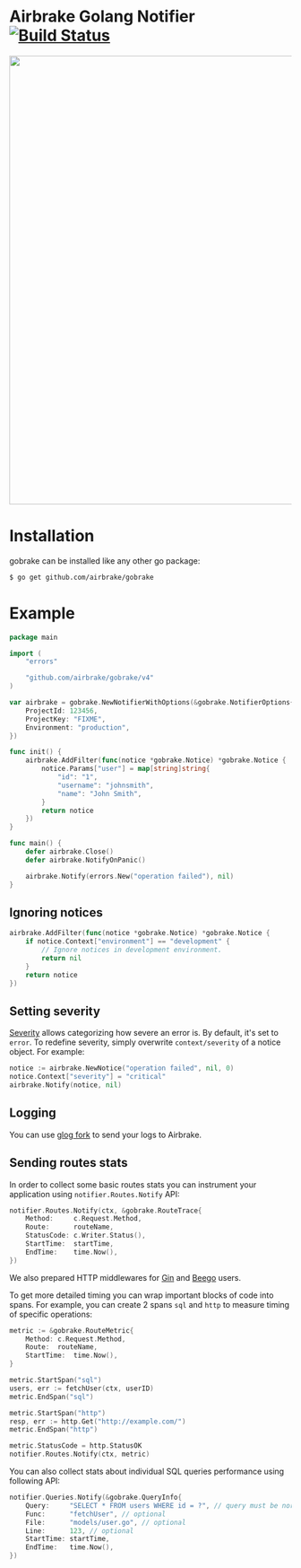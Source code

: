 # Airbrake Golang Notifier [![Build Status](https://travis-ci.org/airbrake/gobrake.svg?branch=v2)](https://travis-ci.org/airbrake/gobrake)

<img src="http://f.cl.ly/items/3J3h1L05222X3o1w2l2L/golang.jpg" width=800px>

# Installation
gobrake can be installed like any other go package:

```bash
$ go get github.com/airbrake/gobrake
```

# Example

```go
package main

import (
    "errors"

    "github.com/airbrake/gobrake/v4"
)

var airbrake = gobrake.NewNotifierWithOptions(&gobrake.NotifierOptions{
    ProjectId: 123456,
    ProjectKey: "FIXME",
    Environment: "production",
})

func init() {
    airbrake.AddFilter(func(notice *gobrake.Notice) *gobrake.Notice {
        notice.Params["user"] = map[string]string{
            "id": "1",
            "username": "johnsmith",
            "name": "John Smith",
        }
        return notice
    })
}

func main() {
    defer airbrake.Close()
    defer airbrake.NotifyOnPanic()

    airbrake.Notify(errors.New("operation failed"), nil)
}
```

## Ignoring notices

```go
airbrake.AddFilter(func(notice *gobrake.Notice) *gobrake.Notice {
    if notice.Context["environment"] == "development" {
        // Ignore notices in development environment.
        return nil
    }
    return notice
})
```

## Setting severity

[Severity](https://airbrake.io/docs/airbrake-faq/what-is-severity/) allows
categorizing how severe an error is. By default, it's set to `error`. To
redefine severity, simply overwrite `context/severity` of a notice object. For
example:

```go
notice := airbrake.NewNotice("operation failed", nil, 0)
notice.Context["severity"] = "critical"
airbrake.Notify(notice, nil)
```

## Logging

You can use [glog fork](https://github.com/airbrake/glog) to send your logs to Airbrake.

## Sending routes stats

In order to collect some basic routes stats you can instrument your application using `notifier.Routes.Notify` API:

```go
notifier.Routes.Notify(ctx, &gobrake.RouteTrace{
    Method:     c.Request.Method,
    Route:      routeName,
    StatusCode: c.Writer.Status(),
    StartTime:  startTime,
    EndTime:    time.Now(),
})
```

We also prepared HTTP middlewares for [Gin](examples/gin) and [Beego](examples/beego) users.

To get more detailed timing you can wrap important blocks of code into spans. For example, you can create 2 spans `sql` and `http` to measure timing of specific operations:

``` go
metric := &gobrake.RouteMetric{
    Method: c.Request.Method,
    Route:  routeName,
    StartTime:  time.Now(),
}

metric.StartSpan("sql")
users, err := fetchUser(ctx, userID)
metric.EndSpan("sql")

metric.StartSpan("http")
resp, err := http.Get("http://example.com/")
metric.EndSpan("http")

metric.StatusCode = http.StatusOK
notifier.Routes.Notify(ctx, metric)
```

You can also collect stats about individual SQL queries performance using following API:

```go
notifier.Queries.Notify(&gobrake.QueryInfo{
    Query:     "SELECT * FROM users WHERE id = ?", // query must be normalized
    Func:      "fetchUser", // optional
    File:      "models/user.go", // optional
    Line:      123, // optional
    StartTime: startTime,
    EndTime:   time.Now(),
})
```
